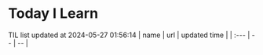 # Today I Learn 
TIL list updated at 2024-05-27 01:56:14
| name | url | updated time |
| :--- | -- | -- |

